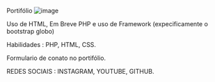 Portifólio
![image](https://github.com/user-attachments/assets/b3ef4736-bafa-43f4-b159-3718b0194b56)


Uso de HTML, Em Breve PHP e uso de Framework (expecificamente o bootstrap globo)

Habilidades : PHP, HTML, CSS.

Formulario de conato no portifólio.

REDES SOCIAIS : INSTAGRAM, YOUTUBE, GITHUB.
